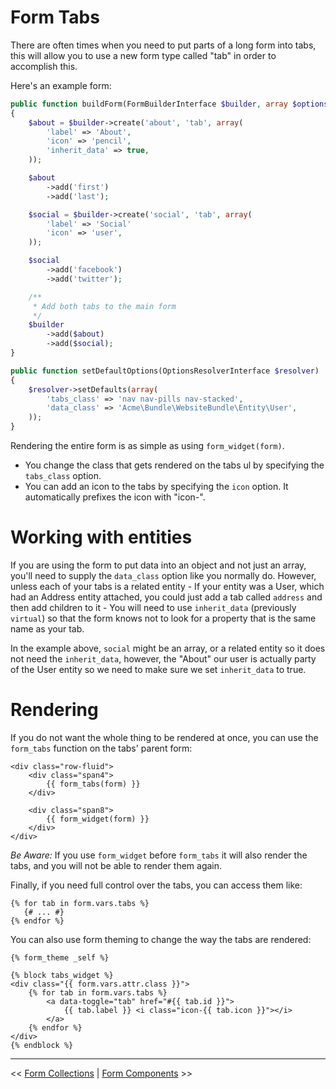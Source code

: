 Form Tabs
================

There are often times when you need to put parts of a long form into tabs, this
will allow you to use a new form type called "tab" in order to accomplish this.

Here's an example form:

```php
public function buildForm(FormBuilderInterface $builder, array $options)
{
    $about = $builder->create('about', 'tab', array(
        'label' => 'About',
        'icon' => 'pencil',
        'inherit_data' => true,
    ));

    $about
        ->add('first')
        ->add('last');

    $social = $builder->create('social', 'tab', array(
        'label' => 'Social'
        'icon' => 'user',
    ));

    $social
        ->add('facebook')
        ->add('twitter');

    /**
     * Add both tabs to the main form
     */
    $builder
        ->add($about)
        ->add($social);
}

public function setDefaultOptions(OptionsResolverInterface $resolver)
{
    $resolver->setDefaults(array(
        'tabs_class' => 'nav nav-pills nav-stacked',
        'data_class' => 'Acme\Bundle\WebsiteBundle\Entity\User',
    ));
}
```

Rendering the entire form is as simple as using `form_widget(form)`.

- You change the class that gets rendered on the tabs ul by specifying
  the `tabs_class` option.
- You can add an icon to the tabs by specifying the `icon` option. It automatically
  prefixes the icon with "icon-".

Working with entities
====================

If you are using the form to put data into an object and not just an array, you'll need
to supply the `data_class` option like you normally do. However, unless each of your
tabs is a related entity - If your entity was a User, which had an Address entity attached,
you could just add a tab called `address` and then add children to it - You will need to use
`inherit_data` (previously `virtual`) so that the form knows not to look for a property
that is the same name as your tab.

In the example above, `social` might be an array, or a related entity so it does not need
the `inherit_data`, however, the "About" our user is actually party of the User entity
so we need to make sure we set `inherit_data` to true.


Rendering
====================


If you do not want the whole thing to
be rendered at once, you can use the `form_tabs` function on the tabs' parent
form:

```jinja
<div class="row-fluid">
    <div class="span4">
        {{ form_tabs(form) }}
    </div>

    <div class="span8">
        {{ form_widget(form) }}
    </div>
</div>
```

*Be Aware:* If you use `form_widget` before `form_tabs` it will also render the
tabs, and you will not be able to render them again.

Finally, if you need full control over the tabs, you can access them like:

```jinja
{% for tab in form.vars.tabs %}
   {# ... #}
{% endfor %}
```

You can also use form theming to change the way the tabs are rendered:

```jinja
{% form_theme _self %}

{% block tabs_widget %}
<div class="{{ form.vars.attr.class }}">
    {% for tab in form.vars.tabs %}
        <a data-toggle="tab" href="#{{ tab.id }}">
            {{ tab.label }} <i class="icon-{{ tab.icon }}"></i>
        </a>
    {% endfor %}
</div>
{% endblock %}
```

---

<< [Form Collections](2-form-collections.md) | [Form Components](4-form-components.md) >>
